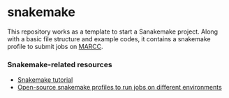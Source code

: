 # snakemake
This repository works as a template to start a Sanakemake project. Along with a basic file structure and example codes, it contains a snakemake profile to submit jobs on [MARCC](https://www.marcc.jhu.edu/).

### Snakemake-related resources
* [Snakemake tutorial](https://snakemake.readthedocs.io/en/stable/tutorial/tutorial.html)
* [Open-source snakemake profiles to run jobs on different environments](https://github.com/Snakemake-Profiles)

